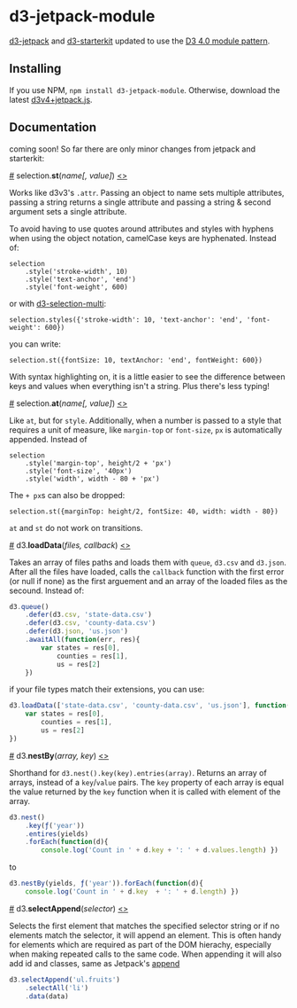 # d3-jetpack-module

[d3-jetpack](https://github.com/gka/d3-jetpack) and [d3-starterkit](https://github.com/1wheel/d3-starterkit) updated to use the [D3 4.0 module pattern](https://bost.ocks.org/mike/d3-plugin/). 

## Installing

If you use NPM, `npm install d3-jetpack-module`. Otherwise, download the latest [d3v4+jetpack.js](https://raw.githubusercontent.com/1wheel/d3-jetpack-module/master/build/d3v4%2Bjetpack.js).

## Documentation

coming soon! So far there are only minor changes from jetpack and starterkit: 

<a name="st" href="#st">#</a> selection.<b>st</b>(<i>name[, value]</i>) [<>](https://github.com/1wheel/d3-jetpack-module/blob/master/src/st.js "Source")

Works like d3v3's `.attr`. Passing an object to name sets multiple attributes, passing a string returns a single attribute and passing a string & second argument sets a single attribute.

To avoid having to use quotes around attributes and styles with hyphens when using the object notation, camelCase keys are hyphenated. Instead of:

    selection
        .style('stroke-width', 10)
        .style('text-anchor', 'end')
        .style('font-weight', 600)

or with [d3-selection-multi](https://github.com/d3/d3-selection-multi): 

    selection.styles({'stroke-width': 10, 'text-anchor': 'end', 'font-weight': 600})

you can write: 

    selection.st({fontSize: 10, textAnchor: 'end', fontWeight: 600})

With syntax highlighting on, it is a little easier to see the difference between keys and values when everything isn't a string. Plus there's less typing! 


<a name="at" href="#at">#</a> selection.<b>at</b>(<i>name[, value]</i>) [<>](https://github.com/1wheel/d3-jetpack-module/blob/master/src/at.js "Source")

Like `at`, but for `style`. Additionally, when a number is passed to a style that requires a unit of measure, like `margin-top` or `font-size`, `px` is automatically appended. Instead of 

    selection
        .style('margin-top', height/2 + 'px')
        .style('font-size', '40px')
        .style('width', width - 80 + 'px')

The `+ px`s can also be dropped: 

    selection.st({marginTop: height/2, fontSize: 40, width: width - 80})

`at` and `st` do not work on transitions.


<a 
name="loadData" href="#loadData">#</a> d3.<b>loadData</b>(<i>files, callback</i>) [<>](https://github.com/1wheel/d3-jetpack-module/blob/master/src/loadData.js "Source")

Takes an array of files paths and loads them with `queue`, `d3.csv` and `d3.json`. After all the files have loaded, calls the `callback` function with the first error (or null if none) as the first arguement and an array of the loaded files as the secound. Instead of:

```js
d3.queue()
    .defer(d3.csv, 'state-data.csv')
    .defer(d3.csv, 'county-data.csv')
    .defer(d3.json, 'us.json')
    .awaitAll(function(err, res){
        var states = res[0],
            counties = res[1],
            us = res[2]
    })
```

if your file types match their extensions, you can use: 

```js
d3.loadData(['state-data.csv', 'county-data.csv', 'us.json'], function(err, res){
    var states = res[0],
        counties = res[1],
        us = res[2]
})
```

<a 
name="nestBy" href="#nestBy">#</a> d3.<b>nestBy</b>(<i>array, key</i>) [<>](https://github.com/1wheel/d3-jetpack-module/blob/master/src/nestBy.js "Source")

Shorthand for `d3.nest().key(key).entries(array)`. Returns an array of arrays, instead of a `key`/`value` pairs. The `key` property of each array is equal the value returned by the `key` function when it is called with element of the array.  

```js
d3.nest()
    .key(ƒ('year'))
    .entires(yields)
    .forEach(function(d){
        console.log('Count in ' + d.key + ': ' + d.values.length) })
```

to 

```js
d3.nestBy(yields, ƒ('year')).forEach(function(d){
    console.log('Count in ' + d.key  + ': ' + d.length) })
```

<a name="selectAppend" href="#selectAppend">#</a> d3.<b>selectAppend</b>(<i>selector</i>) [<>](https://github.com/1wheel/d3-jetpack-module/blob/master/src/selectAppend.js "Source")

Selects the first element that matches the specified selector string or if no elements match the selector, it will append an element. This is often handy for elements which are required as part of the DOM hierachy, especially when making repeated calls to the same code. When appending it will also add id and classes, same as Jetpack's [append](#append)

```js
d3.selectAppend('ul.fruits')
    .selectAll('li')
    .data(data)
```

